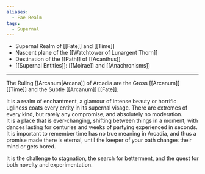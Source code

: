 ```yaml
---
aliases:
  - Fae Realm
tags:
  - Supernal
---
```

- Supernal Realm of [[Fate]] and [[Time]]
- Nascent plane of the [[Watchtower of Lunargent Thorn]]
- Destination of the [[Path]] of [[Acanthus]]
- [[Supernal Entities]]: [[Moirae]] and [[Anachronisms]]

---

The Ruling [[Arcanum|Arcana]] of Arcadia are the Gross [[Arcanum]] [[Time]] and the Subtle [[Arcanum]] [[Fate]].

It is a realm of enchantment, a glamour of intense beauty or horrific ugliness coats every entity in its supernal visage. There are extremes of every kind, but rarely any compromise, and absolutely no moderation.\
It is a place that is ever-changing, shifting between things in a moment, with dances lasting for centuries and weeks of partying experienced in seconds.\
It is important to remember time has no true meaning in Arcadia, and thus a promise made there is eternal, until the keeper of your oath changes their mind or gets bored.

It is the challenge to stagnation, the search for betterment, and the quest for both novelty and experimentation. 